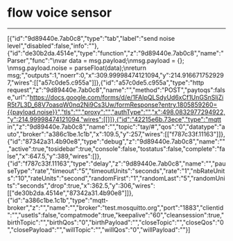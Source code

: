 # flow voice sensor
---

[{"id":"9d89440e.7ab0c8","type":"tab","label":"send noise level","disabled":false,"info":""},{"id":"de30b2da.4514e","type":"function","z":"9d89440e.7ab0c8","name":"Parser","func":"\nvar data = msg.payload;\nmsg.payload = {}; \nmsg.payload.noise = parseFloat(data);\nreturn msg;","outputs":1,"noerr":0,"x":309.99998474121094,"y":214.9166717529297,"wires":[["a57c0de5.c955a"]]},{"id":"a57c0de5.c955a","type":"http request","z":"9d89440e.7ab0c8","name":"","method":"POST","paytoqs":false,"url":"https://docs.google.com/forms/d/e/1FAIpQLSdyUd6xCf1UnGSnSljZiR5t7L3D_68V7oasqW0nq2Ni9Cs3Uw/formResponse?entry.1805859260={{payload.noise}}","tls":"","proxy":"","authType":"","x":498.0832977294922,"y":214.99998474121094,"wires":[[]]},{"id":"42215e6b.73ece","type":"mqtt in","z":"9d89440e.7ab0c8","name":"","topic":"tay/#","qos":"0","datatype":"auto","broker":"a386c1be.1c1b","x":109.5,"y":257,"wires":[["f787c33f.11163"]]},{"id":"87342a31.4b90e8","type":"debug","z":"9d89440e.7ab0c8","name":"","active":true,"tosidebar":true,"console":false,"tostatus":false,"complete":"false","x":647.5,"y":389,"wires":[]},{"id":"f787c33f.11163","type":"delay","z":"9d89440e.7ab0c8","name":"","pauseType":"rate","timeout":"5","timeoutUnits":"seconds","rate":"1","nbRateUnits":"10","rateUnits":"second","randomFirst":"1","randomLast":"5","randomUnits":"seconds","drop":true,"x":362.5,"y":306,"wires":[["de30b2da.4514e","87342a31.4b90e8"]]},{"id":"a386c1be.1c1b","type":"mqtt-broker","z":"","name":"","broker":"test.mosquitto.org","port":"1883","clientid":"","usetls":false,"compatmode":true,"keepalive":"60","cleansession":true,"birthTopic":"","birthQos":"0","birthPayload":"","closeTopic":"","closeQos":"0","closePayload":"","willTopic":"","willQos":"0","willPayload":""}]
